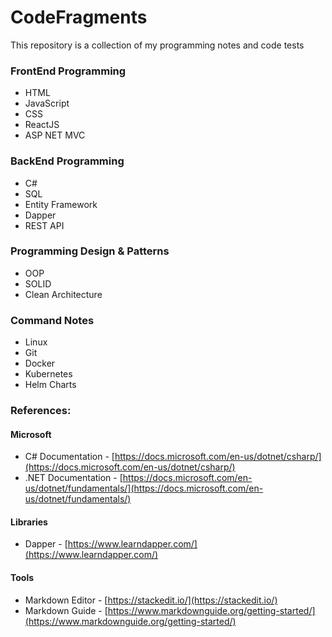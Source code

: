 
# CodeFragments

This repository is a collection of my programming notes and code tests

### FrontEnd Programming
- HTML
- JavaScript
- CSS
- ReactJS
- ASP NET MVC

### BackEnd Programming
- C#
- SQL
- Entity Framework
- Dapper
- REST API

### Programming Design & Patterns
- OOP
- SOLID
- Clean Architecture

### Command Notes
- Linux
- Git
- Docker
- Kubernetes
- Helm Charts

### References:
#### Microsoft
- C# Documentation - [https://docs.microsoft.com/en-us/dotnet/csharp/](https://docs.microsoft.com/en-us/dotnet/csharp/)
- .NET Documentation - [https://docs.microsoft.com/en-us/dotnet/fundamentals/](https://docs.microsoft.com/en-us/dotnet/fundamentals/)

#### Libraries
- Dapper - [https://www.learndapper.com/](https://www.learndapper.com/)

#### Tools
- Markdown Editor - [https://stackedit.io/](https://stackedit.io/)
- Markdown Guide - [https://www.markdownguide.org/getting-started/](https://www.markdownguide.org/getting-started/)